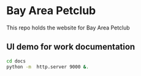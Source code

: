 # Bay Area Petclub

This repo holds the website for Bay Area Petclub


## UI demo for work documentation

`````bash
cd docs
python -m  http.server 9000 &.
`````
